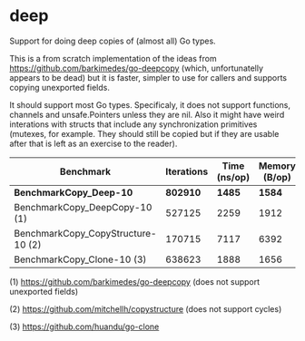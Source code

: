 # deep
Support for doing deep copies of (almost all) Go types.

This is a from scratch implementation of the ideas from https://github.com/barkimedes/go-deepcopy (which, unfortunatelly appears to be dead) but it is faster, simpler to use for callers and supports copying unexported fields.

It should support most Go types. Specificaly, it does not support functions, channels and unsafe.Pointers unless they are nil. Also it might have weird interations with structs that include any synchronization primitives (mutexes, for example. They should still be copied but if they are usable after that is left as an exercise to the reader).

| Benchmark                          | Iterations | Time (ns/op) | Memory (B/op) | Allocations (allocs/op) |
|------------------------------------|------------|--------------|---------------|-------------------------|
| **BenchmarkCopy_Deep-10**          | **802910** | **1485**     | **1584**      | **28**                  |
| BenchmarkCopy_DeepCopy-10 (1)      | 527125     | 2259         | 1912          | 50                      |
| BenchmarkCopy_CopyStructure-10 (2) | 170715     | 7117         | 6392          | 168                     |
| BenchmarkCopy_Clone-10 (3)         | 638623     | 1888         | 1656          | 22                      |

(1) https://github.com/barkimedes/go-deepcopy (does not support unexported fields)

(2) https://github.com/mitchellh/copystructure (does not support cycles)

(3) https://github.com/huandu/go-clone
